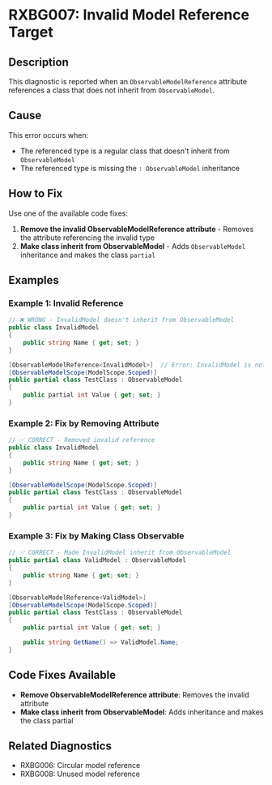 # RXBG007: Invalid Model Reference Target

## Description

This diagnostic is reported when an `ObservableModelReference` attribute references a class that does not inherit from `ObservableModel`.

## Cause

This error occurs when:
- The referenced type is a regular class that doesn't inherit from `ObservableModel`
- The referenced type is missing the `: ObservableModel` inheritance

## How to Fix

Use one of the available code fixes:
1. **Remove the invalid ObservableModelReference attribute** - Removes the attribute referencing the invalid type
2. **Make class inherit from ObservableModel** - Adds `ObservableModel` inheritance and makes the class `partial`

## Examples

### Example 1: Invalid Reference

```csharp
// ❌ WRONG - InvalidModel doesn't inherit from ObservableModel
public class InvalidModel
{
    public string Name { get; set; }
}

[ObservableModelReference<InvalidModel>]  // Error: InvalidModel is not an ObservableModel
[ObservableModelScope(ModelScope.Scoped)]
public partial class TestClass : ObservableModel
{
    public partial int Value { get; set; }
}
```

### Example 2: Fix by Removing Attribute

```csharp
// ✅ CORRECT - Removed invalid reference
public class InvalidModel
{
    public string Name { get; set; }
}

[ObservableModelScope(ModelScope.Scoped)]
public partial class TestClass : ObservableModel
{
    public partial int Value { get; set; }
}
```

### Example 3: Fix by Making Class Observable

```csharp
// ✅ CORRECT - Made InvalidModel inherit from ObservableModel
public partial class ValidModel : ObservableModel
{
    public string Name { get; set; }
}

[ObservableModelReference<ValidModel>]
[ObservableModelScope(ModelScope.Scoped)]
public partial class TestClass : ObservableModel
{
    public partial int Value { get; set; }

    public string GetName() => ValidModel.Name;
}
```

## Code Fixes Available

- **Remove ObservableModelReference attribute**: Removes the invalid attribute
- **Make class inherit from ObservableModel**: Adds inheritance and makes the class partial

## Related Diagnostics

- RXBG006: Circular model reference
- RXBG008: Unused model reference
